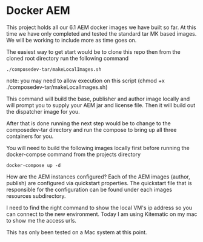 # Docker AEM 

This project holds all our 6.1 AEM docker images we have built so far.  At this time we have only completed and tested the standard tar MK based images.  We will be working to include more as time goes on.  

The easiest way to get start would be to clone this repo then from the cloned root directory run the following command
```
./composedev-tar/makeLocalImages.sh
```
note: you may need to allow execution on this script (chmod +x ./composedev-tar/makeLocalImages.sh)

This command will build the base, publisher and author image locally and will prompt you to supply your AEM jar and license file.  Then it will build out the dispatcher image for you.

After that is done running the next step would be to change to the composedev-tar directory and run the compose to bring up all three containers for you.


You will need to build the following images locally first before running the docker-compse command from the projects directory
```
docker-compose up -d
```

How are the AEM instances configured?  Each of the AEM images (author, publish) are configured via quickstart properties.  The quickstart file that is responsible for the configuration can be found under each images resources subdirectory.  


I need to find the right command to show the local VM's ip address so you can connect to the new environment.  Today I am using Kitematic on my mac to show me the access urls.

This has only been tested on a Mac system at this point.  


